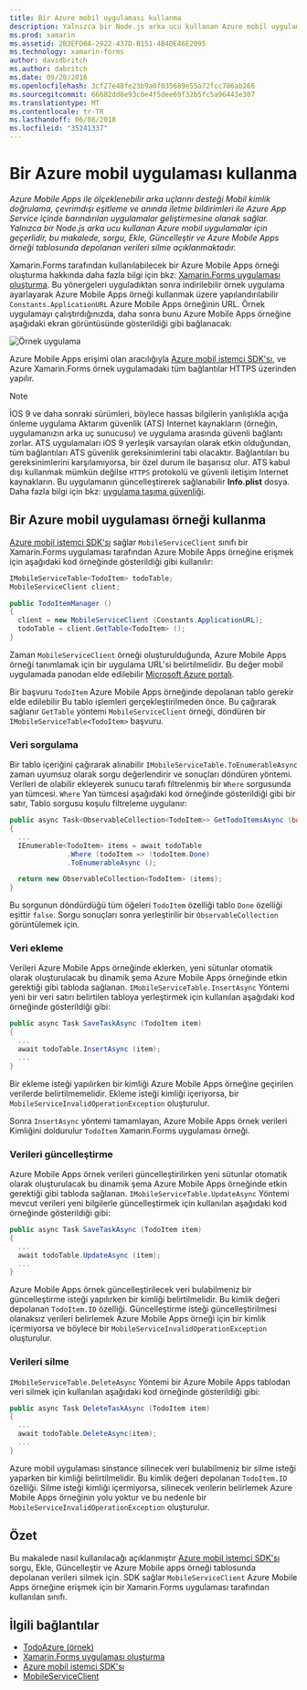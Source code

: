 ```yaml
---
title: Bir Azure mobil uygulaması kullanma
description: Yalnızca bir Node.js arka ucu kullanan Azure mobil uygulamalar için geçerlidir, bu makalede, sorgu, Ekle, Güncelleştir ve Azure Mobile Apps örneği tablosunda depolanan verileri silme açıklanmaktadır.
ms.prod: xamarin
ms.assetid: 2B3EFD0A-2922-437D-B151-4B4DE46E2095
ms.technology: xamarin-forms
author: davidbritch
ms.author: dabritch
ms.date: 09/20/2016
ms.openlocfilehash: 3cf27e48fe23b9a0f035689e55a72fcc706ab266
ms.sourcegitcommit: 66682dd8e93c0e4f5dee69f32b5fc5a96443e307
ms.translationtype: MT
ms.contentlocale: tr-TR
ms.lasthandoff: 06/08/2018
ms.locfileid: "35241337"
---
```

# <a name="consuming-an-azure-mobile-app"></a>Bir Azure mobil uygulaması kullanma

_Azure Mobile Apps ile ölçeklenebilir arka uçlarını desteği Mobil kimlik doğrulama, çevrimdışı eşitleme ve anında iletme bildirimleri ile Azure App Service içinde barındırılan uygulamalar geliştirmesine olanak sağlar. Yalnızca bir Node.js arka ucu kullanan Azure mobil uygulamalar için geçerlidir, bu makalede, sorgu, Ekle, Güncelleştir ve Azure Mobile Apps örneği tablosunda depolanan verileri silme açıklanmaktadır._

Xamarin.Forms tarafından kullanılabilecek bir Azure Mobile Apps örneği oluşturma hakkında daha fazla bilgi için bkz: [Xamarin.Forms uygulaması oluşturma](https://azure.microsoft.com/documentation/articles/app-service-mobile-xamarin-forms-get-started/). Bu yönergeleri uyguladıktan sonra indirilebilir örnek uygulama ayarlayarak Azure Mobile Apps örneği kullanmak üzere yapılandırılabilir `Constants.ApplicationURL` Azure Mobile Apps örneğinin URL. Örnek uygulamayı çalıştırdığınızda, daha sonra bunu Azure Mobile Apps örneğine aşağıdaki ekran görüntüsünde gösterildiği gibi bağlanacak:

![](azure-images/portal.png "Örnek uygulama")

Azure Mobile Apps erişimi olan aracılığıyla [Azure mobil istemci SDK'sı](https://www.nuget.org/packages/Microsoft.Azure.Mobile.Client/), ve Azure Xamarin.Forms örnek uygulamadaki tüm bağlantılar HTTPS üzerinden yapılır.

> [!NOTE]
> İOS 9 ve daha sonraki sürümleri, böylece hassas bilgilerin yanlışlıkla açığa önleme uygulama Aktarım güvenlik (ATS) Internet kaynakların (örneğin, uygulamanızın arka uç sunucusu) ve uygulama arasında güvenli bağlantı zorlar. ATS uygulamaları iOS 9 yerleşik varsayılan olarak etkin olduğundan, tüm bağlantıları ATS güvenlik gereksinimlerini tabi olacaktır. Bağlantıları bu gereksinimlerini karşılamıyorsa, bir özel durum ile başarısız olur.
> ATS kabul dışı kullanmak mümkün değilse `HTTPS` protokolü ve güvenli iletişim Internet kaynakların. Bu uygulamanın güncelleştirerek sağlanabilir **Info.plist** dosya. Daha fazla bilgi için bkz: [uygulama taşıma güvenliği](~/ios/app-fundamentals/ats.md).

## <a name="consuming-an-azure-mobile-app-instance"></a>Bir Azure mobil uygulaması örneği kullanma

[Azure mobil istemci SDK'sı](https://www.nuget.org/packages/Microsoft.Azure.Mobile.Client/) sağlar `MobileServiceClient` sınıfı bir Xamarin.Forms uygulaması tarafından Azure Mobile Apps örneğine erişmek için aşağıdaki kod örneğinde gösterildiği gibi kullanılır:

```csharp
IMobileServiceTable<TodoItem> todoTable;
MobileServiceClient client;

public TodoItemManager ()
{
  client = new MobileServiceClient (Constants.ApplicationURL);
  todoTable = client.GetTable<TodoItem> ();
}
```

Zaman `MobileServiceClient` örneği oluşturulduğunda, Azure Mobile Apps örneği tanımlamak için bir uygulama URL'si belirtilmelidir. Bu değer mobil uygulamada panodan elde edilebilir [Microsoft Azure portalı](https://portal.azure.com/).

Bir başvuru `TodoItem` Azure Mobile Apps örneğinde depolanan tablo gerekir elde edilebilir Bu tablo işlemleri gerçekleştirilmeden önce. Bu çağırarak sağlanır `GetTable` yöntemi `MobileServiceClient` örneği, döndüren bir `IMobileServiceTable<TodoItem>` başvuru.

### <a name="querying-data"></a>Veri sorgulama

Bir tablo içeriğini çağırarak alınabilir `IMobileServiceTable.ToEnumerableAsync` zaman uyumsuz olarak sorgu değerlendirir ve sonuçları döndüren yöntemi. Verileri de olabilir ekleyerek sunucu tarafı filtrelenmiş bir `Where` sorgusunda yan tümcesi. `Where` Yan tümcesi aşağıdaki kod örneğinde gösterildiği gibi bir satır, Tablo sorgusu koşulu filtreleme uygulanır:

```csharp
public async Task<ObservableCollection<TodoItem>> GetTodoItemsAsync (bool syncItems = false)
{
  ...
  IEnumerable<TodoItem> items = await todoTable
              .Where (todoItem => !todoItem.Done)
              .ToEnumerableAsync ();

  return new ObservableCollection<TodoItem> (items);
}
```

Bu sorgunun döndürdüğü tüm öğeleri `TodoItem` özelliği tablo `Done` özelliği eşittir `false`. Sorgu sonuçları sonra yerleştirilir bir `ObservableCollection` görüntülemek için.

### <a name="inserting-data"></a>Veri ekleme

Verileri Azure Mobile Apps örneğinde eklerken, yeni sütunlar otomatik olarak oluşturulacak bu dinamik şema Azure Mobile Apps örneğinde etkin gerektiği gibi tabloda sağlanan. `IMobileServiceTable.InsertAsync` Yöntemi yeni bir veri satırı belirtilen tabloya yerleştirmek için kullanılan aşağıdaki kod örneğinde gösterildiği gibi:

```csharp
public async Task SaveTaskAsync (TodoItem item)
{
  ...
  await todoTable.InsertAsync (item);
  ...
}
```

Bir ekleme isteği yapılırken bir kimliği Azure Mobile Apps örneğine geçirilen verilerde belirtilmemelidir. Ekleme isteği kimliği içeriyorsa, bir `MobileServiceInvalidOperationException` oluşturulur.

Sonra `InsertAsync` yöntemi tamamlayan, Azure Mobile Apps örnek verileri Kimliğini doldurulur `TodoItem` Xamarin.Forms uygulaması örneği.

### <a name="updating-data"></a>Verileri güncelleştirme

Azure Mobile Apps örnek verileri güncelleştirilirken yeni sütunlar otomatik olarak oluşturulacak bu dinamik şema Azure Mobile Apps örneğinde etkin gerektiği gibi tabloda sağlanan. `IMobileServiceTable.UpdateAsync` Yöntemi mevcut verileri yeni bilgilerle güncelleştirmek için kullanılan aşağıdaki kod örneğinde gösterildiği gibi:

```csharp
public async Task SaveTaskAsync (TodoItem item)
{
  ...
  await todoTable.UpdateAsync (item);
  ...
}
```

Azure Mobile Apps örnek güncelleştirilecek veri bulabilmeniz bir güncelleştirme isteği yapılırken bir kimliği belirtilmelidir. Bu kimlik değeri depolanan `TodoItem.ID` özelliği. Güncelleştirme isteği güncelleştirilmesi olanaksız verileri belirlemek Azure Mobile Apps örneği için bir kimlik içermiyorsa ve böylece bir `MobileServiceInvalidOperationException` oluşturulur.

### <a name="deleting-data"></a>Verileri silme

`IMobileServiceTable.DeleteAsync` Yöntemi bir Azure Mobile Apps tablodan veri silmek için kullanılan aşağıdaki kod örneğinde gösterildiği gibi:

```csharp
public async Task DeleteTaskAsync (TodoItem item)
{
  ...
  await todoTable.DeleteAsync(item);
  ...
}
```

Azure mobil uygulaması sinstance silinecek veri bulabilmeniz bir silme isteği yaparken bir kimliği belirtilmelidir. Bu kimlik değeri depolanan `TodoItem.ID` özelliği. Silme isteği kimliği içermiyorsa, silinecek verilerin belirlemek Azure Mobile Apps örneğinin yolu yoktur ve bu nedenle bir `MobileServiceInvalidOperationException` oluşturulur.

## <a name="summary"></a>Özet

Bu makalede nasıl kullanılacağı açıklanmıştır [Azure mobil istemci SDK'sı](https://www.nuget.org/packages/Microsoft.Azure.Mobile.Client/) sorgu, Ekle, Güncelleştir ve Azure Mobile apps örneği tablosunda depolanan verileri silmek için. SDK sağlar `MobileServiceClient` Azure Mobile Apps örneğine erişmek için bir Xamarin.Forms uygulaması tarafından kullanılan sınıfı.


## <a name="related-links"></a>İlgili bağlantılar

- [TodoAzure (örnek)](https://developer.xamarin.com/samples/xamarin-forms/WebServices/TodoAzure/)
- [Xamarin.Forms uygulaması oluşturma](https://azure.microsoft.com/documentation/articles/app-service-mobile-xamarin-forms-get-started/)
- [Azure mobil istemci SDK'sı](https://www.nuget.org/packages/Microsoft.Azure.Mobile.Client/)
- [MobileServiceClient](https://msdn.microsoft.com/library/azure/microsoft.windowsazure.mobileservices.mobileserviceclient(v=azure.10).aspx)
